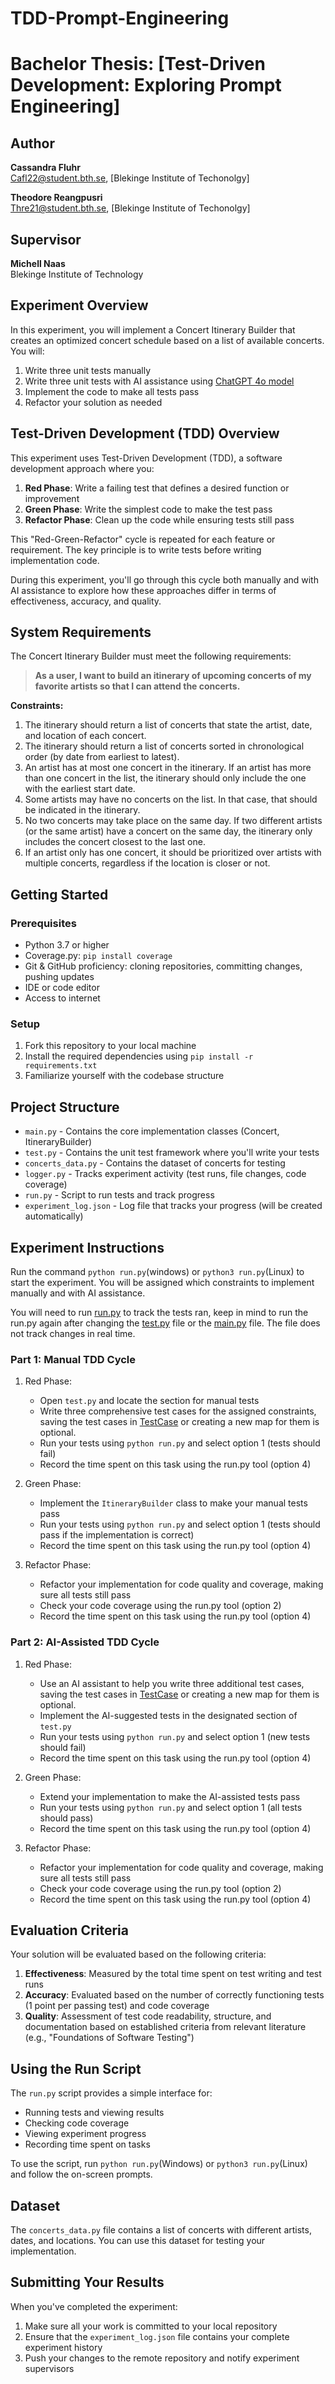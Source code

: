# TDD-Prompt-Engineering

# Bachelor Thesis: [Test-Driven Development: Exploring Prompt Engineering]

## Author
**Cassandra Fluhr**  
Cafl22@student.bth.se, 
[Blekinge Institute of Techonolgy]

**Theodore Reangpusri**  
Thre21@student.bth.se, 
[Blekinge Institute of Techonolgy]

## Supervisor
**Michell Naas**    
Blekinge Institute of Technology

## Experiment Overview

In this experiment, you will implement a Concert Itinerary Builder that creates an optimized concert schedule based on a list of available concerts. You will:

1. Write three unit tests manually
2. Write three unit tests with AI assistance using [ChatGPT 4o model](https://chatgpt.com/?model=gpt-4o&utm_source=chatgpt.com)
3. Implement the code to make all tests pass
4. Refactor your solution as needed


## Test-Driven Development (TDD) Overview

This experiment uses Test-Driven Development (TDD), a software development approach where you:

1. **Red Phase**: Write a failing test that defines a desired function or improvement
2. **Green Phase**: Write the simplest code to make the test pass
3. **Refactor Phase**: Clean up the code while ensuring tests still pass

This "Red-Green-Refactor" cycle is repeated for each feature or requirement. The key principle is to write tests before writing implementation code.

During this experiment, you'll go through this cycle both manually and with AI assistance to explore how these approaches differ in terms of effectiveness, accuracy, and quality.

## System Requirements

The Concert Itinerary Builder must meet the following requirements:

> **As a user, I want to build an itinerary of upcoming concerts of my favorite artists so that I can attend the concerts.**

**Constraints:**
1. The itinerary should return a list of concerts that state the artist, date, and location of each concert.
2. The itinerary should return a list of concerts sorted in chronological order (by date from earliest to latest).
3. An artist has at most one concert in the itinerary. If an artist has more than one concert in the list, the itinerary should only include the one with the earliest start date.
4. Some artists may have no concerts on the list. In that case, that should be indicated in the itinerary.
5. No two concerts may take place on the same day. If two different artists (or the same artist) have a concert on the same day, the itinerary only includes the concert closest to the last one.
6. If an artist only has one concert, it should be prioritized over artists with multiple concerts, regardless if the location is closer or not.

## Getting Started

### Prerequisites

- Python 3.7 or higher
- Coverage.py: `pip install coverage`
- Git & GitHub proficiency: cloning repositories, committing changes, pushing updates
- IDE or code editor
- Access to internet

### Setup

1. Fork this repository to your local machine
2. Install the required dependencies using `pip install -r requirements.txt`
3. Familiarize yourself with the codebase structure

## Project Structure

- `main.py` - Contains the core implementation classes (Concert, ItineraryBuilder)
- `test.py` - Contains the unit test framework where you'll write your tests
- `concerts_data.py` - Contains the dataset of concerts for testing
- `logger.py` - Tracks experiment activity (test runs, file changes, code coverage)
- `run.py` - Script to run tests and track progress
- `experiment_log.json` - Log file that tracks your progress (will be created automatically)

## Experiment Instructions

Run the command `python run.py`(windows) or `python3 run.py`(Linux) to start the experiment. You will be assigned which constraints to implement manually and with AI assistance.

You will need to run [run.py](run.py) to track the tests ran, keep in mind to run the run.py again after changing the [test.py](test.py) file or the [main.py](main.py) file. The file does not track changes in real time.

### Part 1: Manual TDD Cycle

1. Red Phase:
   - Open `test.py` and locate the section for manual tests
   - Write three comprehensive test cases for the assigned constraints, saving the test cases in [TestCase](test.txt) or creating a new map for them is optional.
   - Run your tests using `python run.py` and select option 1 (tests should fail)
   - Record the time spent on this task using the run.py tool (option 4)

2. Green Phase:
   - Implement the `ItineraryBuilder` class to make your manual tests pass
   - Run your tests using `python run.py` and select option 1 (tests should pass if the implementation is correct)
   - Record the time spent on this task using the run.py tool (option 4)

3. Refactor Phase:
   - Refactor your implementation for code quality and coverage, making sure all tests still pass
   - Check your code coverage using the run.py tool (option 2)
   - Record the time spent on this task using the run.py tool (option 4)

### Part 2: AI-Assisted TDD Cycle

1. Red Phase:
   - Use an AI assistant to help you write three additional test cases, saving the test cases in [TestCase](test.txt) or creating a new map for them is optional.
   - Implement the AI-suggested tests in the designated section of `test.py`
   - Run your tests using `python run.py` and select option 1 (new tests should fail)
   - Record the time spent on this task using the run.py tool (option 4)

2. Green Phase:
   - Extend your implementation to make the AI-assisted tests pass
   - Run your tests using `python run.py` and select option 1 (all tests should pass)
   - Record the time spent on this task using the run.py tool (option 4)

3. Refactor Phase:
   - Refactor your implementation for code quality and coverage, making sure all tests still pass
   - Check your code coverage using the run.py tool (option 2)
   - Record the time spent on this task using the run.py tool (option 4)

## Evaluation Criteria

Your solution will be evaluated based on the following criteria:

1. **Effectiveness**: Measured by the total time spent on test writing and test runs
2. **Accuracy**: Evaluated based on the number of correctly functioning tests (1 point per passing test) and code coverage
3. **Quality**: Assessment of test code readability, structure, and documentation based on established criteria from relevant literature (e.g., "Foundations of Software Testing")

## Using the Run Script

The `run.py` script provides a simple interface for:

- Running tests and viewing results
- Checking code coverage
- Viewing experiment progress
- Recording time spent on tasks

To use the script, run `python run.py`(Windows) or `python3 run.py`(Linux) and follow the on-screen prompts.

## Dataset

The `concerts_data.py` file contains a list of concerts with different artists, dates, and locations. You can use this dataset for testing your implementation.

## Submitting Your Results

When you've completed the experiment:

1. Make sure all your work is committed to your local repository
2. Ensure that the `experiment_log.json` file contains your complete experiment history
3. Push your changes to the remote repository and notify experiment supervisors
